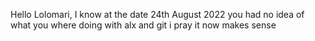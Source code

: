 Hello Lolomari, I know at the date 24th August 2022 you had no idea of what you where doing with alx and git i pray it now makes sense
